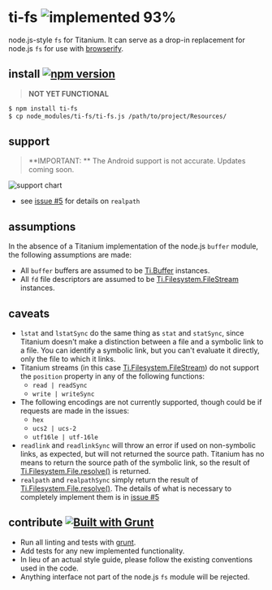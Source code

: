 # ti-fs ![implemented 93%](http://img.shields.io/badge/implemented-93%-brightgreen.svg)

node.js-style `fs` for Titanium. It can serve as a drop-in replacement for node.js `fs` for use with [browserify][].

## install [![npm version](https://badge.fury.io/js/ti-fs.svg)](http://badge.fury.io/js/ti-fs)

> **NOT YET FUNCTIONAL**

```bash
$ npm install ti-fs
$ cp node_modules/ti-fs/ti-fs.js /path/to/project/Resources/
```

## support

> **IMPORTANT: ** The Android support is not accurate. Updates coming soon.

![support chart](http://cl.ly/image/1N3Y0Z3o0Q1j/support.html.png)

* see [issue #5](https://github.com/tonylukasavage/ti-fs/issues/5) for details on `realpath`

## assumptions

In the absence of a Titanium implementation of the node.js `buffer` module, the following assumptions are made:

* All `buffer` buffers are assumed to be [Ti.Buffer][] instances.
* All `fd` file descriptors are assumed to be [Ti.Filesystem.FileStream][] instances.

## caveats

* `lstat` and `lstatSync` do the same thing as `stat` and `statSync`, since Titanium doesn't make a distinction between a file and a symbolic link to a file. You can identify a symbolic link, but you can't evaluate it directly, only the file to which it links.
* Titanium streams (in this case [Ti.Filesystem.FileStream][]) do not support the `position` property in any of the following functions:
	* `read | readSync`
	* `write | writeSync`
* The following encodings are not currently supported, though could be if requests are made in the issues:
	* `hex`
	* `ucs2 | ucs-2`
	* `utf16le | utf-16le`
* `readlink` and `readlinkSync` will throw an error if used on non-symbolic links, as expected, but will not returned the source path. Titanium has no means to return the source path of the symbolic link, so the result of [Ti.Filesystem.File.resolve()][] is returned.
* `realpath` and `realpathSync` simply return the result of [Ti.Filesystem.File.resolve()][]. The details of what is necessary to completely implement them is in [issue #5](https://github.com/tonylukasavage/ti-fs/issues/5)

## contribute [![Built with Grunt](https://cdn.gruntjs.com/builtwith.png)](http://gruntjs.com/)

* Run all linting and tests with [grunt](http://gruntjs.com/getting-started).
* Add tests for any new implemented functionality.
* In lieu of an actual style guide, please follow the existing conventions used in the code.
* Anything interface not part of the node.js `fs` module will be rejected.

[browserify]: https://github.com/substack/node-browserify
[Ti.Blob]: http://docs.appcelerator.com/titanium/latest/#!/api/Titanium.Blob
[Ti.Buffer]: http://docs.appcelerator.com/titanium/latest/#!/api/Titanium.Buffer
[Ti.Filesystem.FileStream]: http://docs.appcelerator.com/titanium/latest/#!/api/Titanium.Filesystem.FileStream
[Ti.Filesystem.File.resolve()]: http://docs.appcelerator.com/titanium/latest/#!/api/Titanium.Filesystem.File-method-resolve
